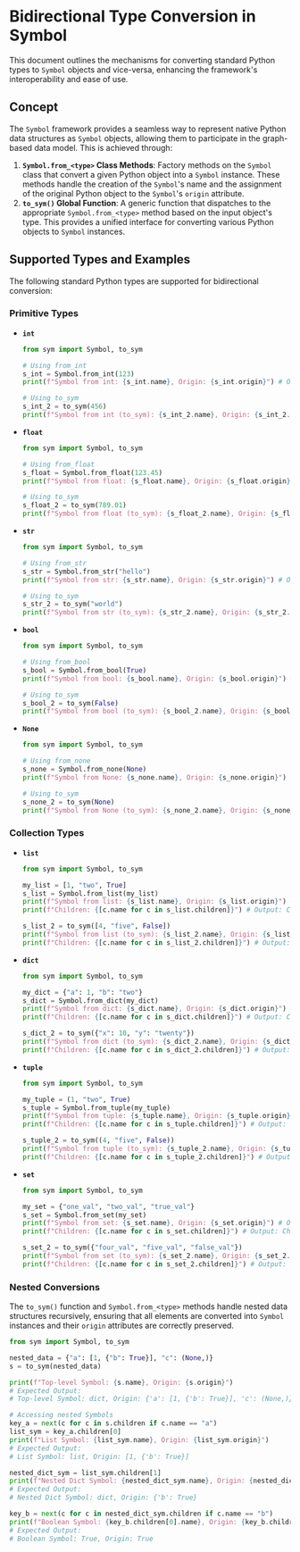 # Bidirectional Type Conversion in Symbol

This document outlines the mechanisms for converting standard Python types to `Symbol` objects and vice-versa, enhancing the framework's interoperability and ease of use.

## Concept

The `Symbol` framework provides a seamless way to represent native Python data structures as `Symbol` objects, allowing them to participate in the graph-based data model. This is achieved through:

1.  **`Symbol.from_<type>` Class Methods**: Factory methods on the `Symbol` class that convert a given Python object into a `Symbol` instance. These methods handle the creation of the `Symbol`'s name and the assignment of the original Python object to the `Symbol`'s `origin` attribute.
2.  **`to_sym()` Global Function**: A generic function that dispatches to the appropriate `Symbol.from_<type>` method based on the input object's type. This provides a unified interface for converting various Python objects to `Symbol` instances.

## Supported Types and Examples

The following standard Python types are supported for bidirectional conversion:

### Primitive Types

-   **`int`**
    ```python
    from sym import Symbol, to_sym

    # Using from_int
    s_int = Symbol.from_int(123)
    print(f"Symbol from int: {s_int.name}, Origin: {s_int.origin}") # Output: Symbol from int: 123, Origin: 123

    # Using to_sym
    s_int_2 = to_sym(456)
    print(f"Symbol from int (to_sym): {s_int_2.name}, Origin: {s_int_2.origin}") # Output: Symbol from int (to_sym): 456, Origin: 456
    ```

-   **`float`**
    ```python
    from sym import Symbol, to_sym

    # Using from_float
    s_float = Symbol.from_float(123.45)
    print(f"Symbol from float: {s_float.name}, Origin: {s_float.origin}") # Output: Symbol from float: 123.45, Origin: 123.45

    # Using to_sym
    s_float_2 = to_sym(789.01)
    print(f"Symbol from float (to_sym): {s_float_2.name}, Origin: {s_float_2.origin}") # Output: Symbol from float (to_sym): 789.01, Origin: 789.01
    ```

-   **`str`**
    ```python
    from sym import Symbol, to_sym

    # Using from_str
    s_str = Symbol.from_str("hello")
    print(f"Symbol from str: {s_str.name}, Origin: {s_str.origin}") # Output: Symbol from str: hello, Origin: hello

    # Using to_sym
    s_str_2 = to_sym("world")
    print(f"Symbol from str (to_sym): {s_str_2.name}, Origin: {s_str_2.origin}") # Output: Symbol from str (to_sym): world, Origin: world
    ```

-   **`bool`**
    ```python
    from sym import Symbol, to_sym

    # Using from_bool
    s_bool = Symbol.from_bool(True)
    print(f"Symbol from bool: {s_bool.name}, Origin: {s_bool.origin}") # Output: Symbol from bool: True, Origin: True

    # Using to_sym
    s_bool_2 = to_sym(False)
    print(f"Symbol from bool (to_sym): {s_bool_2.name}, Origin: {s_bool_2.origin}") # Output: Symbol from bool (to_sym): False, Origin: False
    ```

-   **`None`**
    ```python
    from sym import Symbol, to_sym

    # Using from_none
    s_none = Symbol.from_none(None)
    print(f"Symbol from None: {s_none.name}, Origin: {s_none.origin}") # Output: Symbol from None: None, Origin: None

    # Using to_sym
    s_none_2 = to_sym(None)
    print(f"Symbol from None (to_sym): {s_none_2.name}, Origin: {s_none_2.origin}") # Output: Symbol from None (to_sym): None, Origin: None
    ```

### Collection Types

-   **`list`**
    ```python
    from sym import Symbol, to_sym

    my_list = [1, "two", True]
    s_list = Symbol.from_list(my_list)
    print(f"Symbol from list: {s_list.name}, Origin: {s_list.origin}") # Output: Symbol from list: list, Origin: [1, 'two', True]
    print(f"Children: {[c.name for c in s_list.children]}") # Output: Children: ['1', 'two', 'True']

    s_list_2 = to_sym([4, "five", False])
    print(f"Symbol from list (to_sym): {s_list_2.name}, Origin: {s_list_2.origin}") # Output: Symbol from list (to_sym): list, Origin: [4, 'five', False]
    print(f"Children: {[c.name for c in s_list_2.children]}") # Output: Children: ['4', 'five', 'False']
    ```

-   **`dict`**
    ```python
    from sym import Symbol, to_sym

    my_dict = {"a": 1, "b": "two"}
    s_dict = Symbol.from_dict(my_dict)
    print(f"Symbol from dict: {s_dict.name}, Origin: {s_dict.origin}") # Output: Symbol from dict: dict, Origin: {'a': 1, 'b': 'two'}
    print(f"Children: {[c.name for c in s_dict.children]}") # Output: Children: ['a', 'b']

    s_dict_2 = to_sym({"x": 10, "y": "twenty"})
    print(f"Symbol from dict (to_sym): {s_dict_2.name}, Origin: {s_dict_2.origin}") # Output: Symbol from dict (to_sym): dict, Origin: {'x': 10, 'y': 'twenty'}
    print(f"Children: {[c.name for c in s_dict_2.children]}") # Output: Children: ['x', 'y']
    ```

-   **`tuple`**
    ```python
    from sym import Symbol, to_sym

    my_tuple = (1, "two", True)
    s_tuple = Symbol.from_tuple(my_tuple)
    print(f"Symbol from tuple: {s_tuple.name}, Origin: {s_tuple.origin}") # Output: Symbol from tuple: tuple, Origin: (1, 'two', True)
    print(f"Children: {[c.name for c in s_tuple.children]}") # Output: Children: ['1', 'two', 'True']

    s_tuple_2 = to_sym((4, "five", False))
    print(f"Symbol from tuple (to_sym): {s_tuple_2.name}, Origin: {s_tuple_2.origin}") # Output: Symbol from tuple (to_sym): tuple, Origin: (4, 'five', False)
    print(f"Children: {[c.name for c in s_tuple_2.children]}") # Output: Children: ['4', 'five', 'False']
    ```

-   **`set`**
    ```python
    from sym import Symbol, to_sym

    my_set = {"one_val", "two_val", "true_val"}
    s_set = Symbol.from_set(my_set)
    print(f"Symbol from set: {s_set.name}, Origin: {s_set.origin}") # Output: Symbol from set: set, Origin: {'one_val', 'two_val', 'true_val'}
    print(f"Children: {[c.name for c in s_set.children]}") # Output: Children: ['one_val', 'two_val', 'true_val'] (order may vary)

    s_set_2 = to_sym({"four_val", "five_val", "false_val"})
    print(f"Symbol from set (to_sym): {s_set_2.name}, Origin: {s_set_2.origin}") # Output: Symbol from set (to_sym): set, Origin: {'four_val', 'five_val', 'false_val'}
    print(f"Children: {[c.name for c in s_set_2.children]}") # Output: Children: ['four_val', 'five_val', 'false_val'] (order may vary)
    ```

### Nested Conversions

The `to_sym()` function and `Symbol.from_<type>` methods handle nested data structures recursively, ensuring that all elements are converted into `Symbol` instances and their `origin` attributes are correctly preserved.

```python
from sym import Symbol, to_sym

nested_data = {"a": [1, {"b": True}], "c": (None,)}
s = to_sym(nested_data)

print(f"Top-level Symbol: {s.name}, Origin: {s.origin}")
# Expected Output:
# Top-level Symbol: dict, Origin: {'a': [1, {'b': True}], 'c': (None,)}

# Accessing nested Symbols
key_a = next(c for c in s.children if c.name == "a")
list_sym = key_a.children[0]
print(f"List Symbol: {list_sym.name}, Origin: {list_sym.origin}")
# Expected Output:
# List Symbol: list, Origin: [1, {'b': True}]

nested_dict_sym = list_sym.children[1]
print(f"Nested Dict Symbol: {nested_dict_sym.name}, Origin: {nested_dict_sym.origin}")
# Expected Output:
# Nested Dict Symbol: dict, Origin: {'b': True}

key_b = next(c for c in nested_dict_sym.children if c.name == "b")
print(f"Boolean Symbol: {key_b.children[0].name}, Origin: {key_b.children[0].origin}")
# Expected Output:
# Boolean Symbol: True, Origin: True
```
